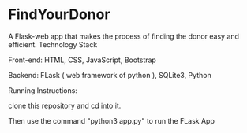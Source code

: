 # FindYourDonor
A Flask-web app that makes the process of finding the donor easy and efficient.
Technology Stack    

Front-end: HTML, CSS, JavaScript, Bootstrap

Backend: FLask ( web framework of python ), SQLite3, Python


Running Instructions:

clone this repository and cd into it.

Then use the command "python3 app.py" to run the FLask App
